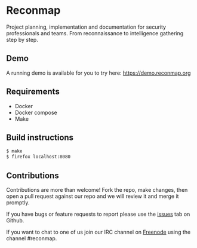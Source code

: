 # Reconmap

Project planning, implementation and documentation for security professionals and teams. From reconnaissance to intelligence gathering step by step.

## Demo

A running demo is available for you to try here: https://demo.reconmap.org

## Requirements

- Docker
- Docker compose
- Make

## Build instructions

```sh
$ make
$ firefox localhost:8080
```

## Contributions

Contributions are more than welcome! Fork the repo, make changes, then open a pull request against our repo and we will review it and merge it promptly.

If you have bugs or feature requests to report please use the [issues](https://github.com/reconmap/application/issues) tab on Github.

If you want to chat to one of us join our IRC channel on [Freenode](https://webchat.freenode.net/) using the channel #reconmap.
